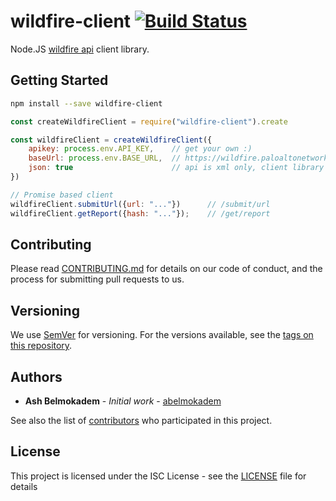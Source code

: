 # wildfire-client [![Build Status](https://travis-ci.org/abelmokadem/wildfire-client.svg?branch=master)](https://travis-ci.org/abelmokadem/wildfire-client)

Node.JS 
[wildfire api](https://www.paloaltonetworks.com/documentation/71/wildfire/wf_api/get-started-with-the-wildfire-api) 
client library.

## Getting Started

```bash
npm install --save wildfire-client
```

```javascript
const createWildfireClient = require("wildfire-client").create

const wildfireClient = createWildfireClient({
    apikey: process.env.API_KEY,    // get your own :)
    baseUrl: process.env.BASE_URL,  // https://wildfire.paloaltonetworks.com/publicapi/
    json: true                      // api is xml only, client library converts the xml to json using xml2js
})

// Promise based client
wildfireClient.submitUrl({url: "..."})      // /submit/url
wildfireClient.getReport({hash: "..."});    // /get/report
```

## Contributing

Please read [CONTRIBUTING.md](CONTRIBUTING.md) for details on our code of conduct, and the process for submitting pull requests to us.

## Versioning

We use [SemVer](http://semver.org/) for versioning. For the versions available, see the [tags on this repository](https://github.com/abelmokadem/wildfire-client/tags). 

## Authors

* **Ash Belmokadem** - *Initial work* - [abelmokadem](https://github.com/abelmokadem)

See also the list of [contributors](https://github.com/abelmokadem/wildfire/contributors) who participated in this project.

## License

This project is licensed under the ISC License - see the [LICENSE](LICENSE) file for details

